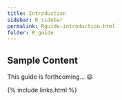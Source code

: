 ```yaml
---
title: Introduction
sidebar: R_sidebar
permalink: Rguide-introduction.html
folder: R_guide
---
```



## Sample Content

This guide is forthcoming... :smiley:

{% include links.html %}
